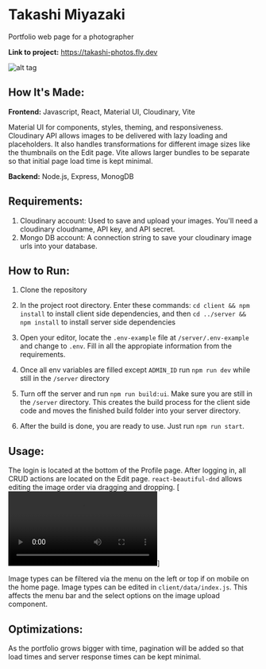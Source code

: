 # Takashi Miyazaki

Portfolio web page for a photographer

**Link to project:** https://takashi-photos.fly.dev

![alt tag](https://user-images.githubusercontent.com/17731837/264175251-732a9a1f-e474-4b0b-bd15-0ff0bfa80014.jpeg)

## How It's Made:

**Frontend:** Javascript, React, Material UI, Cloudinary, Vite

Material UI for components, styles, theming, and responsiveness. Cloudinary API allows images to be delivered with lazy loading and placeholders. It also handles transformations for different image sizes like the thumbnails on the Edit page. Vite allows larger bundles to be separate so that initial page load time is kept minimal.

**Backend:** Node.js, Express, MonogDB

## Requirements:

1. Cloudinary account: Used to save and upload your images. You'll need a cloudinary cloudname, API key, and API secret.
2. Mongo DB account: A connection string to save your cloudinary image urls into your database.

## How to Run:

1. Clone the repository

2. In the project root directory. Enter these commands:
   `cd client && npm install` to install client side dependencies, and then
   `cd ../server && npm install` to install server side dependencies

3. Open your editor, locate the `.env-example` file at `/server/.env-example` and change to `.env`. Fill in all the appropiate information from the requirements.

4. Once all env variables are filled except `ADMIN_ID` run `npm run dev` while still in the `/server` directory

5. Turn off the server and run `npm run build:ui`. Make sure you are still in the `/server` directory. This creates the build process for the client side code and moves the finished build folder into your server directory.

6. After the build is done, you are ready to use. Just run `npm run start`.

## Usage:

The login is located at the bottom of the Profile page.
After logging in, all CRUD actions are located on the Edit page. `react-beautiful-dnd` allows editing the image order via dragging and dropping.
[![Demonstration](https://user-images.githubusercontent.com/17731837/264174575-c52b57a2-d846-4686-b29c-cefcbf10dec9.mp4)]

Image types can be filtered via the menu on the left or top if on mobile on the home page. Image types can be edited in `client/data/index.js`. This affects the menu bar and the select options on the image upload component.

## Optimizations:

As the portfolio grows bigger with time, pagination will be added so that load times and server response times can be kept minimal.
